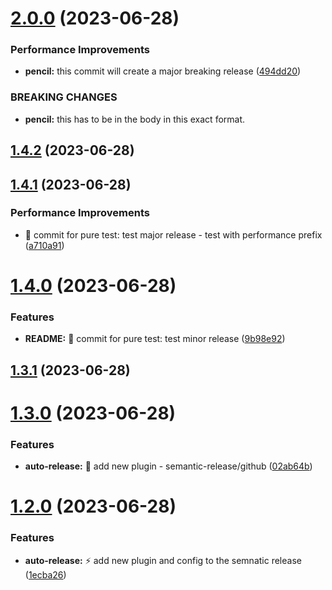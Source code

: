 # [2.0.0](https://github.com/safaa-alnabulsi/todo-api/compare/v1.4.2...v2.0.0) (2023-06-28)


### Performance Improvements

* **pencil:** this commit will create a major breaking release ([494dd20](https://github.com/safaa-alnabulsi/todo-api/commit/494dd20a79364e0bed48fe912a543afed94e67ed))


### BREAKING CHANGES

* **pencil:** this has to be in the body in this exact format.

## [1.4.2](https://github.com/safaa-alnabulsi/todo-api/compare/v1.4.1...v1.4.2) (2023-06-28)

## [1.4.1](https://github.com/safaa-alnabulsi/todo-api/compare/v1.4.0...v1.4.1) (2023-06-28)


### Performance Improvements

* :test_tube: commit for pure test: test major release - test with performance prefix ([a710a91](https://github.com/safaa-alnabulsi/todo-api/commit/a710a9143224ead5444f19d5416e56c61c2de737))

# [1.4.0](https://github.com/safaa-alnabulsi/todo-api/compare/v1.3.1...v1.4.0) (2023-06-28)


### Features

* **README:** :test_tube: commit for pure test: test minor release ([9b98e92](https://github.com/safaa-alnabulsi/todo-api/commit/9b98e92258284e688452c5f281efbc173058dc27))

## [1.3.1](https://github.com/safaa-alnabulsi/todo-api/compare/v1.3.0...v1.3.1) (2023-06-28)

# [1.3.0](https://github.com/safaa-alnabulsi/todo-api/compare/v1.2.0...v1.3.0) (2023-06-28)


### Features

* **auto-release:** :lipstick: add new plugin - semantic-release/github ([02ab64b](https://github.com/safaa-alnabulsi/todo-api/commit/02ab64b03f39bdcd4763c0d47029c05c1eb8b8a5))

# [1.2.0](https://github.com/safaa-alnabulsi/todo-api/compare/v1.1.1...v1.2.0) (2023-06-28)


### Features

* **auto-release:** :zap: add new plugin and config to the semnatic release ([1ecba26](https://github.com/safaa-alnabulsi/todo-api/commit/1ecba2623defea1bbb9592b65d30296847327932))
